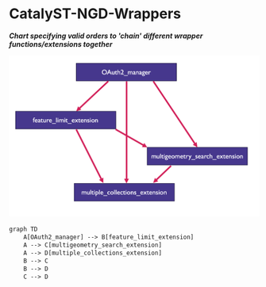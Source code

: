 # CatalyST-NGD-Wrappers

***Chart specifying valid orders to 'chain' different wrapper functions/extensions together***

![chart](https://github.com/Geovation/CatalyST-NGD-Wrappers/blob/ngd-api-wrappers/Assets/Wrapper%20Chaining%20Chart.png "Extension Chaining Chart")

```mermaid
graph TD
    A[OAuth2_manager] --> B[feature_limit_extension]
    A --> C[multigeometry_search_extension]
    A --> D[multiple_collections_extension]
    B --> C
    B --> D
    C --> D
```